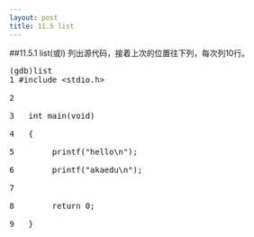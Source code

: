 ```yaml
---
layout: post
title: 11.5 list
---
```

##11.5.1 list(或l)
列出源代码，接着上次的位置往下列，每次列10行。
<pre class='terminal bootcamp'>
<span class='codeline'>(gdb)list</span>
<span class='bash-output'>1	#include &ltstdio.h&gt<br>
2<br>
3	int main(void)<br>
4	{<br>
5&nbsp&nbsp&nbsp&nbsp&nbsp&nbsp&nbsp&nbspprintf("hello\n");<br>
6&nbsp&nbsp&nbsp&nbsp&nbsp&nbsp&nbsp&nbspprintf("akaedu\n");<br>
7<br>	
8&nbsp&nbsp&nbsp&nbsp&nbsp&nbsp&nbsp&nbspreturn 0;<br>
9	}<br>
</span>
</pre>
